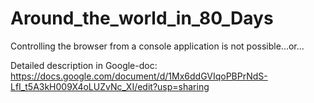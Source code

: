 # Around_the_world_in_80_Days
Controlling the browser from a console application is not possible...or...

Detailed description in Google-doc: https://docs.google.com/document/d/1Mx6ddGVIqoPBPrNdS-LfI_t5A3kH009X4oLUZvNc_XI/edit?usp=sharing
